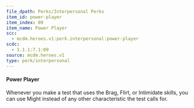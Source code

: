 ```yaml
---
file_dpath: Perks/Interpersonal Perks
item_id: power-player
item_index: 09
item_name: Power Player
scc:
  - mcdm.heroes.v1:perk.interpersonal:power-player
scdc:
  - 1.1.1:7.1:09
source: mcdm.heroes.v1
type: perk/interpersonal
---
```


#### Power Player

Whenever you make a test that uses the Brag, Flirt, or Intimidate skills, you can use Might instead of any other characteristic the test calls for.
